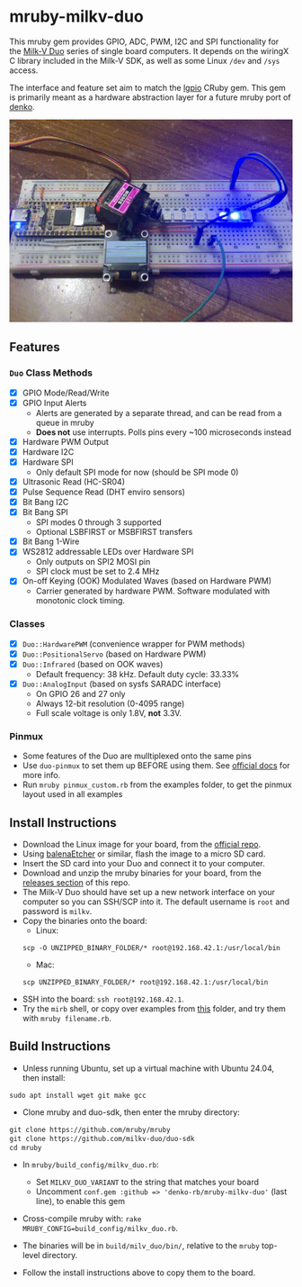 # mruby-milkv-duo

This mruby gem provides GPIO, ADC, PWM, I2C and SPI functionality for the [Milk-V Duo](https://milkv.io/duo) series of single board computers. It depends on the wiringX C library included in the Milk-V SDK, as well as some Linux `/dev` and `/sys` access.

The interface and feature set aim to match the [lgpio](https://github.com/denko-rb/lgpio) CRuby gem. This gem is primarily meant as a hardware abstraction layer for a future mruby port of [denko](https://github.com/denko-rb/denko).

<img src="images/demo.gif" width="540" height="360" alt="Milk-V mruby GPIO demo">

## Features

### `Duo` Class Methods

- [x] GPIO Mode/Read/Write
- [x] GPIO Input Alerts
  - Alerts are generated by a separate thread, and can be read from a queue in mruby
  - **Does not** use interrupts. Polls pins every ~100 microseconds instead
- [x] Hardware PWM Output
- [x] Hardware I2C
- [x] Hardware SPI
  - Only default SPI mode for now (should be SPI mode 0)
- [x] Ultrasonic Read (HC-SR04)
- [x] Pulse Sequence Read (DHT enviro sensors)
- [x] Bit Bang I2C
- [x] Bit Bang SPI
  - SPI modes 0 through 3 supported
  - Optional LSBFIRST or MSBFIRST transfers
- [x] Bit Bang 1-Wire
- [x] WS2812 addressable LEDs over Hardware SPI
  - Only outputs on SPI2 MOSI pin
  - SPI clock must be set to 2.4 MHz
- [x] On-off Keying (OOK) Modulated Waves (based on Hardware PWM)
  - Carrier generated by hardware PWM. Software modulated with monotonic clock timing.

### Classes

- [x] `Duo::HardwarePWM` (convenience wrapper for PWM methods)
- [x] `Duo::PositionalServo` (based on Hardware PWM)
- [x] `Duo::Infrared` (based on OOK waves)
  - Default frequency: 38 kHz. Default duty cycle: 33.33%
- [X] `Duo::AnalogInput` (based on sysfs SARADC interface)
  - On GPIO 26 and 27 only
  - Always 12-bit resolution (0-4095 range)
  - Full scale voltage is only 1.8V, **not** 3.3V.

### Pinmux

- Some features of the Duo are mulltiplexed onto the same pins
- Use `duo-pinmux` to set them up BEFORE using them. See [official docs](https://milkv.io/docs/duo/application-development/pinmux) for more info.
- Run `mruby pinmux_custom.rb` from the examples folder, to get the pinmux layout used in all examples

## Install Instructions

- Download the Linux image for your board, from the [official repo](https://github.com/milkv-duo/duo-buildroot-sdk/releases).
- Using [balenaEtcher](https://www.balena.io/etcher) or similar, flash the image to a micro SD card.
- Insert the SD card into your Duo and connect it to your computer.
- Download and unzip the mruby binaries for your board, from the [releases section](releases) of this repo.
- The Milk-V Duo should have set up a new network interface on your computer so you can SSH/SCP into it. The default username is `root` and password is `milkv`.
- Copy the binaries onto the board:
  - Linux:
  ```console
  scp -O UNZIPPED_BINARY_FOLDER/* root@192.168.42.1:/usr/local/bin
  ```
  - Mac:
  ```console
  scp UNZIPPED_BINARY_FOLDER/* root@192.168.42.1:/usr/local/bin
  ```
- SSH into the board: `ssh root@192.168.42.1`.
- Try the `mirb` shell, or copy over examples from [this](examples) folder, and try them with `mruby filename.rb`.

## Build Instructions
- Unless running Ubuntu, set up a virtual machine with Ubuntu 24.04, then install:

```console
sudo apt install wget git make gcc
```

- Clone mruby and duo-sdk, then enter the mruby directory:

```console
git clone https://github.com/mruby/mruby
git clone https://github.com/milkv-duo/duo-sdk
cd mruby
```

- In `mruby/build_config/milkv_duo.rb`:
  - Set `MILKV_DUO_VARIANT` to the string that matches your board
  - Uncomment `conf.gem :github => 'denko-rb/mruby-milkv-duo'` (last line), to enable this gem

- Cross-compile mruby with: `rake MRUBY_CONFIG=build_config/milkv_duo.rb`.
- The binaries will be in `build/milv_duo/bin/`, relative to the `mruby` top-level directory.
- Follow the install instructions above to copy them to the board.
